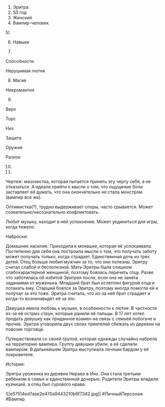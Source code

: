 1) Эритра
2) 50 год
3) Женский
4) Вампир-человек

5) 

6) Навыки

7) 

Способности

Нерушимая лютня 

8) Магия

Некромантия

9) 

Верx

Торс

Низ

Защита

Оружие

Разное

10) 

11) 

Чертеж: мазохистка, которая пытается принять эту черту себя, а не отказаться. А идеале прийти к мысли о том, что ощущение боли заставляет её думать, что она окончательно не стала монстром (вампир все же). 

Оптимистка(?), трудно выдерживает споры, часто срывается. Может сознательно/несознательно конфликтовать. 

Любит музыку, находит в ней успокоение. Может уединиться для игры, когда тяжело. 

  

Наброски:

Домашнее насилие. Приходила к монашке, которая её успокаивала. Постепенно для себя она построила мысли о том, что получать заботу может получать только, когда страдает. Единственная дочь из трех детей. Отец больше любил мужчин за то, что они полезны. Эритру считал слабой и бесполезной. Мать Эритры была слишком слабохарактерной женщиной, поэтому боялась перечить отцу. Разве что заботилась об избитой Эритрея после, если она не занята заданиями от муженька. Младший брат был ослеплен фигурой отца и потакать ему. Старший боялся за Эритру, поэтому иногда помогла ей и получал за это тоже. Эритра считала, что из-за неё брат страдает и когда-то возненавидет её за это. 

Девушка имела любовь к музыке, в особенности к лютне. В частности из-за её острых струн, которые ранили её пальцы. В 17 лет хотел продать девушку как приданное взамен на связь с семьёй побогаче и прочее. Эритра уговорила двух своих приятелей сбежать из деревни на повозке торговца. 

Путешествовала со своей трупой, которая однажды случайно набрела на территорию вампира. Группу девушки убили, а её сделали вампиром. В дальнейшем Эритра выступиала личным бардом у её покровителя.

  

История:

Эритра уроженка из деревни Ниравэ в Ино. Она стала третьим ребёнком в семье и единственной дочерью. Родители Эритры владели кузницей, а отец был сурового нрава.

![[e57514ed7aae2e470a9443210b6f7342.jpg]]
#ЛичныйПерсонаж #Вампир